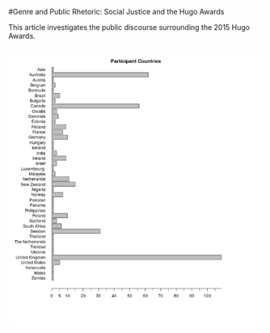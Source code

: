#Genre and Public Rhetoric: Social Justice and the Hugo Awards

This article investigates the public discourse surrounding the 2015 Hugo Awards. 


##
![](./images/country-bar.png)


